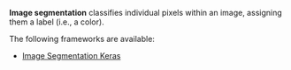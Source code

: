 **Image segmentation** classifies individual pixels within an image, assigning them a label (i.e., a color).

The following frameworks are available:

* [Image Segmentation Keras](image-segmentation-keras.md)
